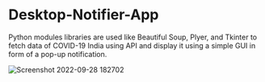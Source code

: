 # Desktop-Notifier-App
Python modules libraries are used like Beautiful Soup, Plyer, and Tkinter to fetch data of COVID-19 India using API
and display it using a simple GUI in form of a pop-up notification. 


![Screenshot 2022-09-28 182702](https://user-images.githubusercontent.com/106697681/192784337-225a938a-5db4-4547-a1fc-22a69be8fd95.png)
